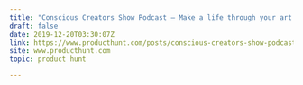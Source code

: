 ```yaml
---
title: "Conscious Creators Show Podcast — Make a life through your art without selling your soul"
draft: false
date: 2019-12-20T03:30:07Z
link: https://www.producthunt.com/posts/conscious-creators-show-podcast?utm_medium=RSS&utm_source=hune
site: www.producthunt.com
topic: product hunt  

---
```


